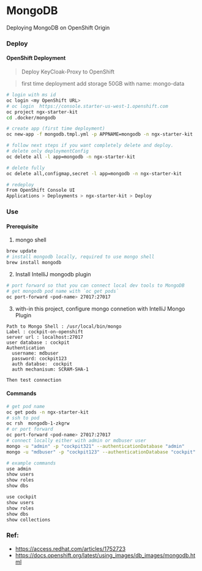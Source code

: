 MongoDB
=======
Deploying MongoDB on OpenShift Origin

### Deploy

#### OpenShift Deployment
> Deploy KeyCloak-Proxy to OpenShift

> first time deployment
> add storage 50GB  with name: mongo-data

```bash
# login with ms id
oc login <my OpenShift URL>
# oc login  https://console.starter-us-west-1.openshift.com
oc project ngx-starter-kit
cd .docker/mongodb

# create app (first time deployment)
oc new-app -f mongodb.tmpl.yml -p APPNAME=mongodb -n ngx-starter-kit

# follow next steps if you want completely delete and deploy.
# delete only deploymentConfig
oc delete all -l app=mongodb -n ngx-starter-kit

# delete fully
oc delete all,configmap,secret -l app=mongodb -n ngx-starter-kit

# redeploy
From OpenShift Console UI
Applications > Deployments > ngx-starter-kit > Deploy 
```

### Use

#### Prerequisite 

1. mongo shell
```bash
brew update
# install mongodb locally, required to use mongo shell
brew install mongodb
```
2. Install IntelliJ mongodb plugin
```bash
# port forward so that you can connect local dev tools to MongoDB
# get mongodb pod name with `oc get pods`
oc port-forward <pod-name> 27017:27017
```

3. with-in this project, configure mongo connetion with IntelliJ Mongo Plugin 
```
Path to Mongo Shell : /usr/local/bin/mongo
Label : cockpit-on-openshift
server url : localhost:27017
user database : cockpit
Authentication
  username: mdbuser
  password: cockpit123
  auth databse:  cockpit
  auth mechanisum: SCRAM-SHA-1

Then test connection
```

#### Commands
 
```bash
# get pod name
oc get pods -n ngx-starter-kit
# ssh to pod
oc rsh  mongodb-1-zkgrw  
# or port forward
oc port-forward <pod-name> 27017:27017
# connect locally either with admin or mdbuser user
mongo -u "admin" -p "cockpit321" --authenticationDatabase "admin"
mongo -u "mdbuser" -p "cockpit123" --authenticationDatabase "cockpit"

# example commands 
use admin
show users
show roles
show dbs

use cockpit
show users
show roles
show dbs
show collections
```


### Ref:
* https://access.redhat.com/articles/1752723
* https://docs.openshift.org/latest/using_images/db_images/mongodb.html

